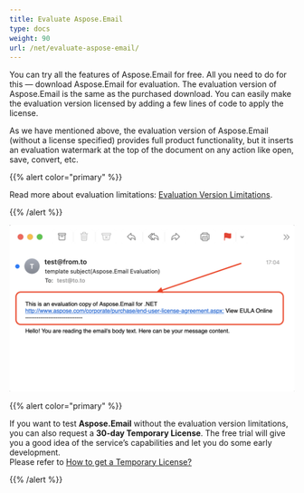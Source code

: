 ```yaml
---
title: Evaluate Aspose.Email
type: docs
weight: 90
url: /net/evaluate-aspose-email/
---
```


You can try all the features of Aspose.Email for free. All you need to do for this — download Aspose.Email for evaluation. 
The evaluation version of Aspose.Email is the same as the purchased download. 
You can easily make the evaluation version licensed by adding a few lines of code to apply the license.

As we have mentioned above, the evaluation version of Aspose.Email (without a license specified) provides full product functionality, but it inserts an evaluation watermark at the top of the document on any action like open, save, convert, etc.

{{% alert color="primary" %}} 

Read more about evaluation limitations: [Evaluation Version Limitations](/email/net/licensing/#evaluation-version-limitations).

{{% /alert %}}

![todo:image_alt_text](aspose-email-evaluation.png)

{{% alert color="primary" %}} 

If you want to test **Aspose.Email** without the evaluation version limitations, you can also request a **30-day Temporary License**. The free trial will give you a good idea of the service’s capabilities and let you do some early development.</br>
Please refer to [How to get a Temporary License?](https://purchase.aspose.com/temporary-license)

{{% /alert %}}
